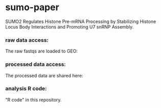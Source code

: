 # sumo-paper
SUMO2 Regulates Histone Pre-mRNA Processing by Stabilizing Histone Locus Body Interactions and Promoting U7 snRNP Assembly.

### raw data access:
The raw fastqs are loaded to GEO: 

### processed data access:
The processed data are shared here: 

### analysis R code:
"R code" in this repository.
